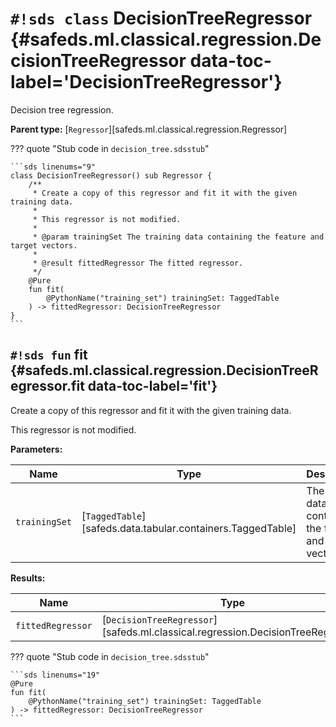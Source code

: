 # `#!sds class` DecisionTreeRegressor {#safeds.ml.classical.regression.DecisionTreeRegressor data-toc-label='DecisionTreeRegressor'}

Decision tree regression.

**Parent type:** [`Regressor`][safeds.ml.classical.regression.Regressor]

??? quote "Stub code in `decision_tree.sdsstub`"

    ```sds linenums="9"
    class DecisionTreeRegressor() sub Regressor {
        /**
         * Create a copy of this regressor and fit it with the given training data.
         *
         * This regressor is not modified.
         *
         * @param trainingSet The training data containing the feature and target vectors.
         *
         * @result fittedRegressor The fitted regressor.
         */
        @Pure
        fun fit(
            @PythonName("training_set") trainingSet: TaggedTable
        ) -> fittedRegressor: DecisionTreeRegressor
    }
    ```

## `#!sds fun` fit {#safeds.ml.classical.regression.DecisionTreeRegressor.fit data-toc-label='fit'}

Create a copy of this regressor and fit it with the given training data.

This regressor is not modified.

**Parameters:**

| Name | Type | Description | Default |
|------|------|-------------|---------|
| `trainingSet` | [`TaggedTable`][safeds.data.tabular.containers.TaggedTable] | The training data containing the feature and target vectors. | - |

**Results:**

| Name | Type | Description |
|------|------|-------------|
| `fittedRegressor` | [`DecisionTreeRegressor`][safeds.ml.classical.regression.DecisionTreeRegressor] | The fitted regressor. |

??? quote "Stub code in `decision_tree.sdsstub`"

    ```sds linenums="19"
    @Pure
    fun fit(
        @PythonName("training_set") trainingSet: TaggedTable
    ) -> fittedRegressor: DecisionTreeRegressor
    ```
